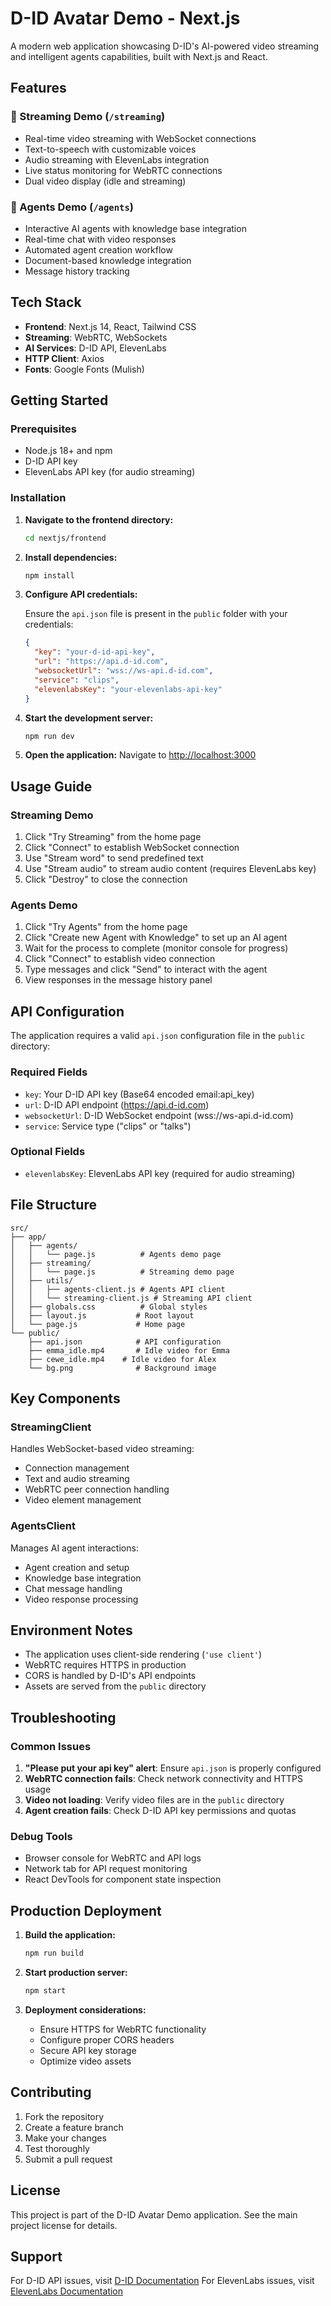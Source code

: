 # D-ID Avatar Demo - Next.js

A modern web application showcasing D-ID's AI-powered video streaming and intelligent agents capabilities, built with Next.js and React.

## Features

### 🎥 Streaming Demo (`/streaming`)
- Real-time video streaming with WebSocket connections
- Text-to-speech with customizable voices
- Audio streaming with ElevenLabs integration
- Live status monitoring for WebRTC connections
- Dual video display (idle and streaming)

### 🤖 Agents Demo (`/agents`)
- Interactive AI agents with knowledge base integration
- Real-time chat with video responses
- Automated agent creation workflow
- Document-based knowledge integration
- Message history tracking

## Tech Stack

- **Frontend**: Next.js 14, React, Tailwind CSS
- **Streaming**: WebRTC, WebSockets
- **AI Services**: D-ID API, ElevenLabs
- **HTTP Client**: Axios
- **Fonts**: Google Fonts (Mulish)

## Getting Started

### Prerequisites

- Node.js 18+ and npm
- D-ID API key
- ElevenLabs API key (for audio streaming)

### Installation

1. **Navigate to the frontend directory:**
   ```bash
   cd nextjs/frontend
   ```

2. **Install dependencies:**
   ```bash
   npm install
   ```

3. **Configure API credentials:**
   
   Ensure the `api.json` file is present in the `public` folder with your credentials:
   ```json
   {
     "key": "your-d-id-api-key",
     "url": "https://api.d-id.com",
     "websocketUrl": "wss://ws-api.d-id.com",
     "service": "clips",
     "elevenlabsKey": "your-elevenlabs-api-key"
   }
   ```

4. **Start the development server:**
   ```bash
   npm run dev
   ```

5. **Open the application:**
   Navigate to [http://localhost:3000](http://localhost:3000)

## Usage Guide

### Streaming Demo

1. Click "Try Streaming" from the home page
2. Click "Connect" to establish WebSocket connection
3. Use "Stream word" to send predefined text
4. Use "Stream audio" to stream audio content (requires ElevenLabs key)
5. Click "Destroy" to close the connection

### Agents Demo

1. Click "Try Agents" from the home page
2. Click "Create new Agent with Knowledge" to set up an AI agent
3. Wait for the process to complete (monitor console for progress)
4. Click "Connect" to establish video connection
5. Type messages and click "Send" to interact with the agent
6. View responses in the message history panel

## API Configuration

The application requires a valid `api.json` configuration file in the `public` directory:

### Required Fields

- `key`: Your D-ID API key (Base64 encoded email:api_key)
- `url`: D-ID API endpoint (https://api.d-id.com)
- `websocketUrl`: D-ID WebSocket endpoint (wss://ws-api.d-id.com)
- `service`: Service type ("clips" or "talks")

### Optional Fields

- `elevenlabsKey`: ElevenLabs API key (required for audio streaming)

## File Structure

```
src/
├── app/
│   ├── agents/
│   │   └── page.js          # Agents demo page
│   ├── streaming/
│   │   └── page.js          # Streaming demo page
│   ├── utils/
│   │   ├── agents-client.js # Agents API client
│   │   └── streaming-client.js # Streaming API client
│   ├── globals.css          # Global styles
│   ├── layout.js           # Root layout
│   └── page.js             # Home page
└── public/
    ├── api.json            # API configuration
    ├── emma_idle.mp4       # Idle video for Emma
    ├── cewe_idle.mp4    # Idle video for Alex
    └── bg.png              # Background image
```

## Key Components

### StreamingClient
Handles WebSocket-based video streaming:
- Connection management
- Text and audio streaming
- WebRTC peer connection handling
- Video element management

### AgentsClient
Manages AI agent interactions:
- Agent creation and setup
- Knowledge base integration
- Chat message handling
- Video response processing

## Environment Notes

- The application uses client-side rendering (`'use client'`)
- WebRTC requires HTTPS in production
- CORS is handled by D-ID's API endpoints
- Assets are served from the `public` directory

## Troubleshooting

### Common Issues

1. **"Please put your api key" alert**: Ensure `api.json` is properly configured
2. **WebRTC connection fails**: Check network connectivity and HTTPS usage
3. **Video not loading**: Verify video files are in the `public` directory
4. **Agent creation fails**: Check D-ID API key permissions and quotas

### Debug Tools

- Browser console for WebRTC and API logs
- Network tab for API request monitoring
- React DevTools for component state inspection

## Production Deployment

1. **Build the application:**
   ```bash
   npm run build
   ```

2. **Start production server:**
   ```bash
   npm start
   ```

3. **Deployment considerations:**
   - Ensure HTTPS for WebRTC functionality
   - Configure proper CORS headers
   - Secure API key storage
   - Optimize video assets

## Contributing

1. Fork the repository
2. Create a feature branch
3. Make your changes
4. Test thoroughly
5. Submit a pull request

## License

This project is part of the D-ID Avatar Demo application. See the main project license for details.

## Support

For D-ID API issues, visit [D-ID Documentation](https://docs.d-id.com)
For ElevenLabs issues, visit [ElevenLabs Documentation](https://docs.elevenlabs.io)
